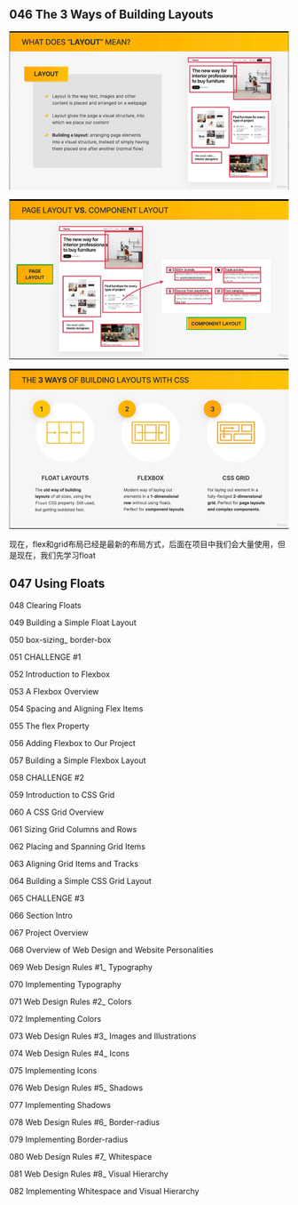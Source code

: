 ## 046 The 3 Ways of Building Layouts
![layout](img\layout.png)

![layout_vs](img\layout_vs.png)

![layout_ways](img\layout_ways.png)

现在，flex和grid布局已经是最新的布局方式，后面在项目中我们会大量使用，但是现在，我们先学习float

## 047 Using Floats

048 Clearing Floats

049 Building a Simple Float Layout

050 box-sizing_ border-box

051 CHALLENGE #1

052 Introduction to Flexbox

053 A Flexbox Overview

054 Spacing and Aligning Flex Items

055 The flex Property

056 Adding Flexbox to Our Project

057 Building a Simple Flexbox Layout

058 CHALLENGE #2

059 Introduction to CSS Grid

060 A CSS Grid Overview

061 Sizing Grid Columns and Rows

062 Placing and Spanning Grid Items

063 Aligning Grid Items and Tracks

064 Building a Simple CSS Grid Layout

065 CHALLENGE #3

066 Section Intro

067 Project Overview

068 Overview of Web Design and Website Personalities

069 Web Design Rules #1_ Typography

070 Implementing Typography

071 Web Design Rules #2_ Colors


072 Implementing Colors


073 Web Design Rules #3_ Images and Illustrations

074 Web Design Rules #4_ Icons

075 Implementing Icons

076 Web Design Rules #5_ Shadows

077 Implementing Shadows

078 Web Design Rules #6_ Border-radius

079 Implementing Border-radius

080 Web Design Rules #7_ Whitespace

081 Web Design Rules #8_ Visual Hierarchy

082 Implementing Whitespace and Visual Hierarchy
